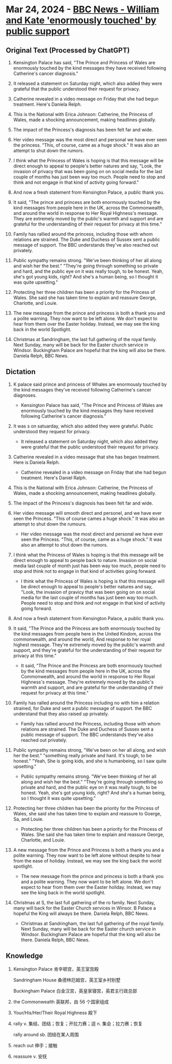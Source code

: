 # Mar 24, 2024 - [BBC News - William and Kate 'enormously touched' by public support](https://www.youtube.com/watch?v=uHOel7tuI-c)

## Original Text (Processed by ChatGPT)

1. Kensington Palace has said, "The Prince and Princess of Wales are enormously touched by the kind messages they have received following Catherine's cancer diagnosis."

2. It released a statement on Saturday night, which also added they were grateful that the public understood their request for privacy.

3. Catherine revealed in a video message on Friday that she had begun treatment. Here's Daniela Relph.

4. This is the National with Erica Johnson: Catherine, the Princess of Wales, made a shocking announcement, making headlines globally.

5. The impact of the Princess's diagnosis has been felt far and wide.

6. Her video message was the most direct and personal we have ever seen the princess. "This, of course, came as a huge shock." It was also an attempt to shut down the rumors.

7. I think what the Princess of Wales is hoping is that this message will be direct enough to appeal to people's better natures and say, "Look, the invasion of privacy that was been going on on social media for the last couple of months has just been way too much. People need to stop and think and not engage in that kind of activity going forward."

8. And now a fresh statement from Kensington Palace, a public thank you.

9. It said, "The prince and princess are both enormously touched by the kind messages from people here in the UK, across the Commonwealth, and around the world in response to Her Royal Highness's message. They are extremely moved by the public's warmth and support and are grateful for the understanding of their request for privacy at this time."

10. Family has rallied around the princess, including those with whom relations are strained. The Duke and Duchess of Sussex sent a public message of support. The BBC understands they've also reached out privately.

11. Public sympathy remains strong. "We've been thinking of her all along and wish her the best." "They're going through something so private and hard, and the public eye on it was really tough, to be honest. Yeah, she's got young kids, right? And she's a human being, so I thought it was quite upsetting."

12. Protecting her three children has been a priority for the Princess of Wales. She said she has taken time to explain and reassure George, Charlotte, and Louie.

13. The new message from the prince and princess is both a thank you and a polite warning. They now want to be left alone. We don't expect to hear from them over the Easter holiday. Instead, we may see the king back in the world Spotlight.

14. Christmas at Sandringham, the last full gathering of the royal family. Next Sunday, many will be back for the Easter church service in Windsor. Buckingham Palace are hopeful that the king will also be there. Daniela Relph, BBC News.

## Dictation

1. K palace said prince and princess of Whales are enormously touched by the kind messages they've received following Catherine's cancer diagnoses.

   - Kensington Palace has said, "The Prince and Princess of Wales are enormously touched by the kind messages they have received following Catherine's cancer diagnosis."

2. It was s on satuarday, which also added they were grateful. Public understood they request for privacy.

   - It released a statement on Saturday night, which also added they were grateful that the public understood their request for privacy.

3. Catherine revealed in a video message that she has began treatment. Here is Daniela Relph.

   - Catherine revealed in a video message on Friday that she had begun treatment. Here's Daniel Ralph.

4. This is the National with Erica Johnson: Catherine, the Princess of Wales, made a shocking announcement, making headlines globally.

5. The impact of the Princess's diagnosis has been felt far and wide.

6. Her video message will smooth direct and personel, and we have ever seen the Princess. "This of course cames a huge shock." It was also an attempt to shut down the rumours.

   - Her video message was the most direct and personal we have ever seen the Princess. "This, of course, came as a huge shock." It was also an attempt to shut down the rumors.

7. I think what the Princess of Wales is hoping is that this message will be direct enough to appeal to people back to nature. Invasion on social media last couple of month just has been way too much, people need to stop and think not to engage in that kind of activities going forward.

   - I think what the Princess of Wales is hoping is that this message will be direct enough to appeal to people's better natures and say, "Look, the invasion of pravicy that was been going on on social media for the last couple of months has just been way too much. People need to stop and think and not engage in that kind of activity going forward.

8. And now a fresh statement from Kensington Palace, a public thank you.

9. It said, "The Prince and the Princess are both enormously touched by the kind messages from people here in the United Kindom, across the commonwealth, and around the world, And response to her royal highest message. They're extremely moved by the public's warmth and support, and they're grateful for the understanding of their request for privacy at this time."

   - It said, "The Prince and the Princess are both enormously touched by the kind messages from people here in the UK, across the Commonwealth, and around the world in response to Her Royal Highness's message. They're extremely moved by the public's warmth and support, and are grateful for the understanding of their request for privacy at this time."

10. Family has ralled around the Princess including no with him a relation strained, for Duke and sent a public message of support. the BBC understand that they also raised up privately.

    - Family has rallied around the Princess, including those with whom relations are strained. The Duke and Duchess of Sussex sent a public message of support. The BBC understands they've also reached out privately.

11. Public sympathy remains strong, "We've been on her all along, and wish her the best." "something really private and hard. It's tough, to be honest." "Yeah, She is going kids, and she is humanbeing, so I saw quite upsetting."

    - Public sympathy remains strong. "We've been thinking of her all along and wish her the best." "They're going through something so private and hard, and the public eye on it was really tough, to be honest. Yeah, she's got young kids, right? And she's a human being, so I thought it was quite upsetting."

12. Protecting her three children has been the priority for the Princess of Wales, she said she has taken time to explain and reassure to Goerge, Sa, and Louie.

    - Protecting her three children has been a priority for the Princess of Wales. She said she has taken time to explain and reassure George, Charlotte, and Louie.

13. A new message from the Prince and Princess is both a thank you and a polite warning. They now want to be left alone without despite to hear from the ease of holiday. Instead, we may see the king back the world spotlight.

    - The new message from the prince and princess is both a thank you and a polite warning. They now want to be left alone. We don't expect to hear from them over the Easter holiday. Instead, we may see the king back in the world spotlight.

14. Christmas at S, the last full gathering of the ro family. Next Sunday, many will back for the Easter Church services in Winsor. B Palace a hopeful the King will always be there. Daniela Relph, BBC News.

    - Christmas at Sandringham, the last full gathering of the royal family. Next Sunday, many will be back for the Easter church service in Windsor. Buckingham Palace are hopeful that the king will also be there. Daniela Relph, BBC News.

## Knowledge

1. Kensington Palace 肯辛顿宫，英王室宫殿

   Sandringham House 桑德林厄姆宫，英王室乡村别墅

   Buckingham Palace 白金汉宫，英皇家寝宫，英君主行政总部

2. the Commonwealth 英联邦，由 56 个国家组成

3. Your/His/Her/Their Royal Highness 殿下

4. rally v. 集结、团结；恢复；开拉力赛；逗 n. 集会；拉力赛；恢复

   rally around sb. 团结在某人周围

5. reach out 伸手；接触

6. reassure v. 安抚
